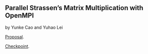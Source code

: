 ## Parallel Strassen’s Matrix Multiplication with OpenMPI
by Yunke Cao and Yuhao Lei

[Proposal](./proposal.html).

[Checkpoint](./checkpoint.html).
